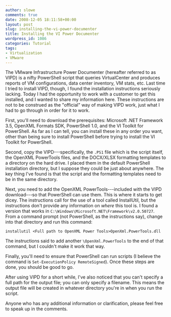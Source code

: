 ```yaml
---
author: slowe
comments: true
date: 2008-12-05 18:11:58+00:00
layout: post
slug: installing-the-vi-power-documenter
title: Installing the VI Power Documenter
wordpress_id: 1086
categories: Tutorial
tags:
- Virtualization
- VMware
---
```


The VMware Infrastructure Power Documenter (hereafter referred to as VIPD) is a nifty PowerShell script that queries VirtualCenter and produces reports of VM configurations, data center inventory, VM stats, etc. Last time I tried to install VIPD, though, I found the installation instructions seriously lacking. Today I had the opportunity to work with a customer to get this installed, and I wanted to share my information here. These instructions are not to be construed as the "official" way of making VIPD work, just what I had to go through in order for it to work.

First, you'll need to download the prerequisites: Microsoft .NET Framework 3.5, OpenXML Formats SDK, PowerShell 1.0, and the VI Toolkit for PowerShell. As far as I can tell, you can install these in any order you want, other than being sure to install PowerShell before trying to install the VI Toolkit for PowerShell.

Second, copy the VIPD---specifically, the `.PS1` file which is the script itself, the OpenXML PowerTools files, and the DOCX/XLSX formatting templates to a directory on the hard drive. I placed them in the default PowerShell installation directory, but I suppose they could be just about anywhere. The key thing I've found is that the script and the formatting templates need to be in the same directory.

Next, you need to add the OpenXML PowerTools---included with the VIPD download---so that PowerShell can use them. This is where it starts to get dicey. The instructions call for the use of a tool called InstallUtil, but the instructions don't provide any information on _where_ this tool is. I found a version that works in `C:\Windows\Microsoft.NET\Framework\v2.0.50727`. From a command prompt (not PowerShell, as the instructions say), change into that directory and run this command:

	installutil <Full path to OpenXML Power Tools>OpenXml.PowerTools.dll

The instructions said to add another `\OpenXml.PowerTools` to the end of that command, but I couldn't make it work that way.

Finally, you'll need to ensure that PowerShell can run scripts (I believe the command is `Set-ExecutionPolicy RemoteSigned`). Once these steps are done, you should be good to go.

After using VIPD for a short while, I've also noticed that you can't specify a full path for the output file; you can only specify a filename. This means the output file will be created in whatever directory you're in when you run the script.

Anyone who has any additional information or clarification, please feel free to speak up in the comments.
